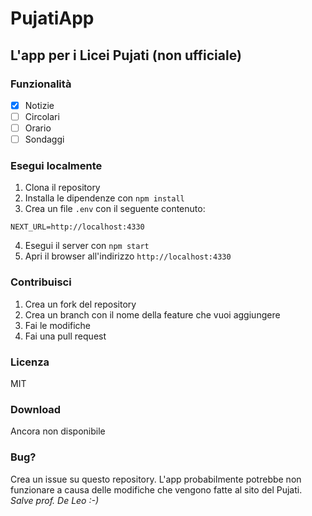 # PujatiApp
## L'app per i Licei Pujati (non ufficiale)

### Funzionalità
- [x] Notizie
- [ ] Circolari
- [ ] Orario
- [ ] Sondaggi

### Esegui localmente
1. Clona il repository
2. Installa le dipendenze con `npm install`
3. Crea un file `.env` con il seguente contenuto:
```
NEXT_URL=http://localhost:4330
```
4. Esegui il server con `npm start`
5. Apri il browser all'indirizzo `http://localhost:4330`

### Contribuisci
1. Crea un fork del repository
2. Crea un branch con il nome della feature che vuoi aggiungere
3. Fai le modifiche
4. Fai una pull request

### Licenza
MIT

### Download
Ancora non disponibile

### Bug?
Crea un issue su questo repository. L'app probabilmente potrebbe non funzionare a causa delle modifiche che vengono fatte al sito del Pujati. *Salve prof. De Leo :-)*